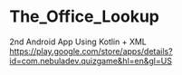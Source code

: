 # The_Office_Lookup
2nd Android App Using Kotlin + XML                                                                                                        
https://play.google.com/store/apps/details?id=com.nebuladev.quizgame&hl=en&gl=US

